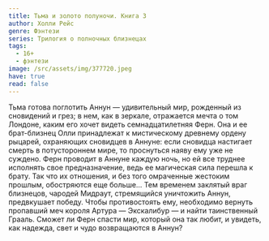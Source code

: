 ```yaml
---
title: Тьма и золото полуночи. Книга 3
author: Холли Рейс
genre: Фэнтези
series: Трилогия о полночных близнецах
tags:
  - 16+
  - фэнтези
image: /src/assets/img/377720.jpeg
have: true
read: false
---
```

Тьма готова поглотить Аннун — удивительный мир, рожденный из сновидений и грез; в нем, как в зеркале, отражается мечта о том Лондоне, каким его хочет видеть семнадцатилетняя Ферн. Она и ее брат-близнец Олли принадлежат к мистическому древнему ордену рыцарей, охраняющих сновидцев в Аннуне: если сновидца настигает смерть в потустороннем мире, то проснуться наяву ему уже не суждено. Ферн проводит в Аннуне каждую ночь, но ей все труднее исполнять свое предназначение, ведь ее магическая сила перешла к брату. Так что их отношения, и без того омраченные жестоким прошлым, обостряются еще больше... Тем временем заклятый враг близнецов, чародей Мидраут, стремящийся уничтожить Аннун, предвкушает победу. Чтобы противостоять ему, необходимо вернуть пропавший меч короля Артура — Экскалибур — и найти таинственный Грааль. Сможет ли Ферн спасти мир, который она так любит, и увидеть, как надежда, свет и чудо возвращаются в Аннун?
